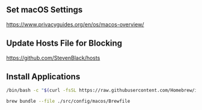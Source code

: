 ## Set macOS Settings

https://www.privacyguides.org/en/os/macos-overview/

## Update Hosts File for Blocking

https://github.com/StevenBlack/hosts

## Install Applications

```bash
/bin/bash -c "$(curl -fsSL https://raw.githubusercontent.com/Homebrew/install/HEAD/install.sh)"
```

```bash
brew bundle --file ./src/config/macos/Brewfile
```
